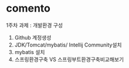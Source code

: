 # comento
1주차 과제 : 개발환경 구성
1. Github 계정생성
2. JDK/Tomcat/mybatis/ Intellij Community설치
3. mybatis 설치
4. 스프링환경구축 VS 스프링부트환경구축비교해보기
